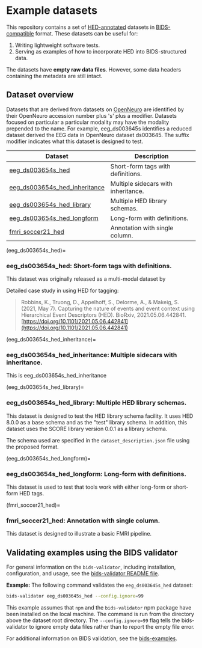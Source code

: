 # Example datasets

This repository contains a set of
[HED-annotated](https://hed-specification.readthedocs.io/en/latest/index.html)
datasets in [BIDS-compatible](https://bids.neuroimaging.io/) format.
These datasets can be useful for:

1. Writing lightweight software tests.
1. Serving as examples of how to incorporate HED into BIDS-structured data.

The datasets have **empty raw data files**.
However, some data headers containing the metadata are still intact.

## Dataset overview
Datasets that are derived from datasets on [OpenNeuro](https://openneuro.org)
are identified by their OpenNeuro accession number plus 's' plus a modifier.
Datasets focused on particular a particular modality may have the modality
prepended to the name.
For example, eeg_ds003645s identifies a reduced dataset derived the EEG data
in OpenNeuro dataset ds003645.
The suffix modifier indicates what this dataset is designed to test.

| Dataset | Description |
| ----------------- | ------------|
| [eeg_ds003654s_hed](eeg_ds003654s_hed)| Short-form tags with definitions. |
| [eeg_ds003654s_hed_inheritance](eeg_ds003654s_hed_inheritance) | Multiple sidecars with inheritance. |
| [eeg_ds003654s_hed_library](eeg_ds003654s_hed_library) | Multiple HED library schemas. |
| [eeg_ds003654s_hed_longform](eeg_ds003654s_hed_longform) | Long-form with definitions. |
| [fmri_soccer21_hed](fmri_soccer21_hed) | Annotation with single column. |

(eeg_ds003654s_hed)=
### eeg_ds003654s_hed: Short-form tags with definitions.

This dataset was originally released as a multi-modal dataset by 

Detailed case study in using HED for tagging:

> Robbins, K., Truong, D., Appelhoff, S., Delorme, A., & Makeig, S. (2021, May 7). 
> Capturing the nature of events and event context using Hierarchical Event Descriptors (HED). 
> BioRxiv, 2021.05.06.442841. 
> [https://doi.org/10.1101/2021.05.06.442841](https://doi.org/10.1101/2021.05.06.442841)

(eeg_ds003654s_hed_inheritance)=
### eeg_ds003654s_hed_inheritance: Multiple sidecars with inheritance.

This is eeg_ds003654s_hed_inheritance 

(eeg_ds003654s_hed_library)=
### eeg_ds003654s_hed_library: Multiple HED library schemas.

This dataset is designed to test the HED library schema facility.
It uses HED 8.0.0 as a base schema and as the "test" library schema.
In addition, this dataset uses the SCORE library version 0.0.1 as a library schema.

The schema used are specified in the `dataset_description.json` file using the 
proposed format.

(eeg_ds003654s_hed_longform)=
### eeg_ds003654s_hed_longform: Long-form with definitions.
This dataset is used to test that tools work with either long-form or short-form HED tags.

(fmri_soccer21_hed)=
### fmri_soccer21_hed: Annotation with single column.
This dataset is designed to illustrate a basic FMRI pipeline.


## Validating examples using the BIDS validator

For general information on the `bids-validator`, including installation, configuration, and usage,
see the [bids-validator README file](https://github.com/bids-standard/bids-validator#quickstart).

**Example:** The following command validates the  `eeg_ds003645s_hed` dataset:

```sh
bids-validator eeg_ds003645s_hed --config.ignore=99
```

This example assumes that `npm` and the `bids-validator` npm package
have been installed on the local machine.
The command is run from the directory above the dataset root directory.
The `--config.ignore=99` flag tells the bids-validator to ignore empty data files
rather than to report the empty file error.

For additional information on BIDS validation,
see the [bids-examples](https://github.com/bids-standard/bids-examples#readme).

